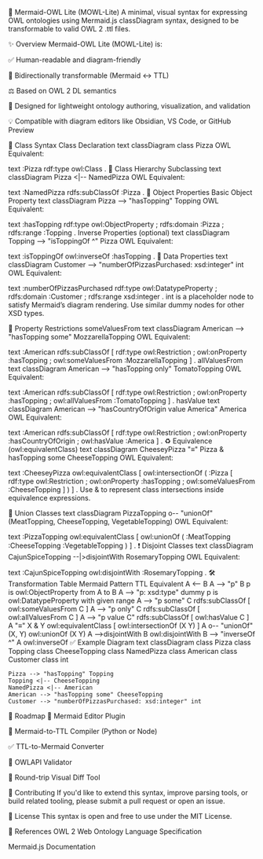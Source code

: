 🧠 Mermaid-OWL Lite (MOWL-Lite)
A minimal, visual syntax for expressing OWL ontologies using Mermaid.js classDiagram syntax, designed to be transformable to valid OWL 2 .ttl files.

✨ Overview
Mermaid-OWL Lite (MOWL-Lite) is:

✅ Human-readable and diagram-friendly

🔄 Bidirectionally transformable (Mermaid ↔ TTL)

⚖️ Based on OWL 2 DL semantics

🔧 Designed for lightweight ontology authoring, visualization, and validation

💡 Compatible with diagram editors like Obsidian, VS Code, or GitHub Preview

📘 Class Syntax
Class Declaration
text
classDiagram
    class Pizza
OWL Equivalent:

text
:Pizza rdf:type owl:Class .
🧭 Class Hierarchy
Subclassing
text
classDiagram
    Pizza <|-- NamedPizza
OWL Equivalent:

text
:NamedPizza rdfs:subClassOf :Pizza .
🔗 Object Properties
Basic Object Property
text
classDiagram
    Pizza --> "hasTopping" Topping
OWL Equivalent:

text
:hasTopping rdf:type owl:ObjectProperty ;
            rdfs:domain :Pizza ;
            rdfs:range :Topping .
Inverse Properties (optional)
text
classDiagram
    Topping --> "isToppingOf ^" Pizza
OWL Equivalent:

text
:isToppingOf owl:inverseOf :hasTopping .
🔢 Data Properties
text
classDiagram
    Customer --> "numberOfPizzasPurchased: xsd:integer" int
OWL Equivalent:

text
:numberOfPizzasPurchased rdf:type owl:DatatypeProperty ;
                         rdfs:domain :Customer ;
                         rdfs:range xsd:integer .
int is a placeholder node to satisfy Mermaid’s diagram rendering. Use similar dummy nodes for other XSD types.

🧬 Property Restrictions
someValuesFrom
text
classDiagram
    American --> "hasTopping some" MozzarellaTopping
OWL Equivalent:

text
:American rdfs:subClassOf [
  rdf:type owl:Restriction ;
  owl:onProperty :hasTopping ;
  owl:someValuesFrom :MozzarellaTopping
] .
allValuesFrom
text
classDiagram
    American --> "hasTopping only" TomatoTopping
OWL Equivalent:

text
:American rdfs:subClassOf [
  rdf:type owl:Restriction ;
  owl:onProperty :hasTopping ;
  owl:allValuesFrom :TomatoTopping
] .
hasValue
text
classDiagram
    American --> "hasCountryOfOrigin value America" America
OWL Equivalent:

text
:American rdfs:subClassOf [
  rdf:type owl:Restriction ;
  owl:onProperty :hasCountryOfOrigin ;
  owl:hasValue :America
] .
♻️ Equivalence (owl:equivalentClass)
text
classDiagram
    CheeseyPizza "≡" Pizza & hasTopping some CheeseTopping
OWL Equivalent:

text
:CheeseyPizza owl:equivalentClass [
  owl:intersectionOf (
    :Pizza
    [ rdf:type owl:Restriction ;
      owl:onProperty :hasTopping ;
      owl:someValuesFrom :CheeseTopping ]
  )
] .
Use & to represent class intersections inside equivalence expressions.

🔀 Union Classes
text
classDiagram
    PizzaTopping o-- "unionOf" (MeatTopping, CheeseTopping, VegetableTopping)
OWL Equivalent:

text
:PizzaTopping owl:equivalentClass [
  owl:unionOf ( :MeatTopping :CheeseTopping :VegetableTopping )
] .
❗ Disjoint Classes
text
classDiagram
    CajunSpiceTopping --|>disjointWith RosemaryTopping
OWL Equivalent:

text
:CajunSpiceTopping owl:disjointWith :RosemaryTopping .
🛠️ Transformation Table
Mermaid Pattern	TTL Equivalent
A <-- B	A --> "p" B
p is owl:ObjectProperty from A to B
A --> "p: xsd:type" dummy	p is owl:DatatypeProperty with given range
A --> "p some" C	rdfs:subClassOf [ owl:someValuesFrom C ]
A --> "p only" C	rdfs:subClassOf [ owl:allValuesFrom C ]
A --> "p value C"	rdfs:subClassOf [ owl:hasValue C ]
A "≡" X & Y	owl:equivalentClass [ owl:intersectionOf (X Y) ]
A o-- "unionOf" (X, Y)	owl:unionOf (X Y)
A -->disjointWith B	owl:disjointWith
B --> "inverseOf ^" A	owl:inverseOf
✅ Example Diagram
text
classDiagram
    class Pizza
    class Topping
    class CheeseTopping
    class NamedPizza
    class American
    class Customer
    class int

    Pizza --> "hasTopping" Topping
    Topping <|-- CheeseTopping
    NamedPizza <|-- American
    American --> "hasTopping some" CheeseTopping
    Customer --> "numberOfPizzasPurchased: xsd:integer" int
🚧 Roadmap
🎨 Mermaid Editor Plugin

🔁 Mermaid-to-TTL Compiler (Python or Node)

✅ TTL-to-Mermaid Converter

🧪 OWLAPI Validator

🧾 Round-trip Visual Diff Tool

🤝 Contributing
If you'd like to extend this syntax, improve parsing tools, or build related tooling, please submit a pull request or open an issue.

📄 License
This syntax is open and free to use under the MIT License.

🔗 References
OWL 2 Web Ontology Language Specification

Mermaid.js Documentation

